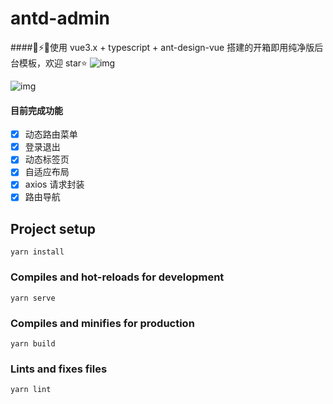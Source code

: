 # antd-admin
####🎉⚡️🚀使用 vue3.x + typescript + ant-design-vue 搭建的开箱即用纯净版后台模板，欢迎 star⭐️
![img](https://note.youdao.com/yws/api/personal/file/6A1B55FC6AD34FF4AA7155F47F9B7EC7?method=download&shareKey=66a0a2aee928ffa4ced5acd31733e824)

![img](https://note.youdao.com/yws/api/personal/file/C39C3A20F7D041E4809B91426A2FC20F?method=download&shareKey=d0eccb8bf9fac2a2541e46ae12e91da9)

#### 目前完成功能
- [x] 动态路由菜单
- [x] 登录退出
- [x] 动态标签页
- [x] 自适应布局
- [x] axios 请求封装
- [x] 路由导航

## Project setup
```
yarn install
```

### Compiles and hot-reloads for development
```
yarn serve
```

### Compiles and minifies for production
```
yarn build
```

### Lints and fixes files
```
yarn lint
```
